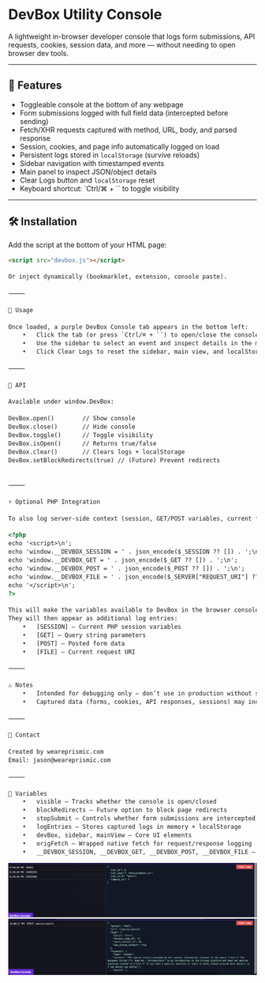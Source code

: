 # DevBox Utility Console

A lightweight in-browser developer console that logs form submissions, API requests, cookies, session data, and more — without needing to open browser dev tools.

---

## 🚀 Features
- Toggleable console at the bottom of any webpage  
- Form submissions logged with full field data (intercepted before sending)  
- Fetch/XHR requests captured with method, URL, body, and parsed response  
- Session, cookies, and page info automatically logged on load  
- Persistent logs stored in `localStorage` (survive reloads)  
- Sidebar navigation with timestamped events  
- Main panel to inspect JSON/object details  
- Clear Logs button and `localStorage` reset  
- Keyboard shortcut: `Ctrl/⌘ + \`` to toggle visibility  

---

## 🛠 Installation
Add the script at the bottom of your HTML page:

```html
<script src="devbox.js"></script>

Or inject dynamically (bookmarklet, extension, console paste).

⸻

📖 Usage

Once loaded, a purple DevBox Console tab appears in the bottom left:
	•	Click the tab (or press `Ctrl/⌘ + ``) to open/close the console
	•	Use the sidebar to select an event and inspect details in the main panel
	•	Click Clear Logs to reset the sidebar, main view, and localStorage

⸻

🔑 API

Available under window.DevBox:

DevBox.open()        // Show console
DevBox.close()       // Hide console
DevBox.toggle()      // Toggle visibility
DevBox.isOpen()      // Returns true/false
DevBox.clear()       // Clears logs + localStorage
DevBox.setBlockRedirects(true) // (Future) Prevent redirects


⸻

⚡ Optional PHP Integration

To also log server-side context (session, GET/POST variables, current file), inject this snippet in your PHP templates:

<?php
echo '<script>\n';
echo 'window.__DEVBOX_SESSION = ' . json_encode($_SESSION ?? []) . ';\n';
echo 'window.__DEVBOX_GET = ' . json_encode($_GET ?? []) . ';\n';
echo 'window.__DEVBOX_POST = ' . json_encode($_POST ?? []) . ';\n';
echo 'window.__DEVBOX_FILE = ' . json_encode($_SERVER["REQUEST_URI"] ?? "") . ';\n';
echo '</script>\n';
?>

This will make the variables available to DevBox in the browser console.
They will then appear as additional log entries:
	•	[SESSION] – Current PHP session variables
	•	[GET] – Query string parameters
	•	[POST] – Posted form data
	•	[FILE] – Current request URI

⸻

⚠️ Notes
	•	Intended for debugging only — don’t use in production without security
	•	Captured data (forms, cookies, API responses, sessions) may include sensitive information

⸻

📩 Contact

Created by weareprismic.com
Email: jason@weareprismic.com

⸻

📌 Variables
	•	visible – Tracks whether the console is open/closed
	•	blockRedirects – Future option to block page redirects
	•	stopSubmit – Controls whether form submissions are intercepted
	•	logEntries – Stores captured logs in memory + localStorage
	•	devBox, sidebar, mainView – Core UI elements
	•	origFetch – Wrapped native fetch for request/response logging
	•	__DEVBOX_SESSION, __DEVBOX_GET, __DEVBOX_POST, __DEVBOX_FILE – Optional server-side context (PHP integration)

```
![DevBox Screenshot](./Example1.png)
![DevBox Screenshot](./Example2.png)
